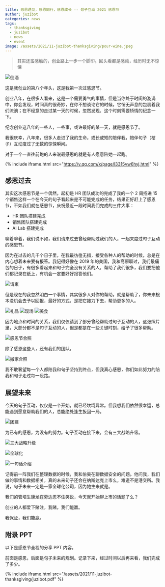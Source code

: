 ```yaml
---
title: 感恩遇见，感恩同行，感恩成长 -- 句子互动 2021 感恩节
author: juzibot
categories: news
tags:
  - thanksgiving
  - juzibot
  - news
  - event
image: /assets/2021/11-juzibot-thanksgiving/pour-wine.jpeg
---
```


> 其实还蛮感触的，创业路上一步一个脚印。回头看都是感动，经历时无不惊悚

![倒酒](/assets/2021/11-juzibot-thanksgiving/pour-wine.jpeg)

这是我创业的第八个年头，这是我第一次过感恩节。

创业八年，在很多人看来，这是一个需要勇气的事情，但是当你处于时间的漩涡中，你会发现，时间真的很奇妙，在你不想谈论它的时候，它悄无声息的包裹着我们流淌；在不经意的走过某一天的时候，忽然发现，这个时刻需要矫情的纪念一下。

纪念创业这八年的一些人，一些事，或许最好的某一天，就是感恩节了。

我很庆幸，八年来，很多人走进了我的生命，或长或短的陪伴我，陪伴句子（桔子）互动度过了无数的惊悚瞬间。

对于一个一直往前跑的人来说最感恩的就是有人愿意陪她一起跑。

{% include iframe.html src="https://v.qq.com/x/page/l3315vw6hyj.html" %}

## 感恩过去

其实这次感恩节是一个偶然，起初是 HR 团队成功的完成了我的一个 2 周招进 15 个销售这样一个在今天的句子看起来是不可能完成的任务，结果正好赶上了感恩节，不如我们就在感恩节，庆祝最近一段时间我们完成的三件大事：

- HR 团队搭建完成
- 销售团队搭建完成
- AI Lab 搭建完成

聊着聊着，我们说不如，我们请来过去曾经帮助过我们的人，一起来度过句子互动的感恩节。

因为在过去的几千个日子里，在我最彷徨无措，接受各种人的帮助的时候，总是在内心想着未来要有报答。我记得好像在 2019 年的美国，我和高原聊过，我们最痛苦的日子，有很多看起来和句子完全没有关系的人，帮助了我们很多，我们要把他们都记录在纸上，有机会一定要好好报答他们。

![请柬](/assets/2021/11-juzibot-thanksgiving/invitation.jpeg)

但是现在的我忽然明白一个事情，其实很多人对你的帮助，就是帮助了，你未来根本没机会去予以回报，最好的方式，是把它接力下去，帮助更多的人。

![礼品](/assets/2021/11-juzibot-thanksgiving/gift.jpeg)
![现场](/assets/2021/11-juzibot-thanksgiving/scene.jpeg)
![美食](/assets/2021/11-juzibot-thanksgiving/delicacy.jpeg)

因为地点和时间的关系，我们仅仅请到了部分曾经帮助过句子互动的人，这张照片里，大部分都不是句子互动的人，但是都是在一些关键时刻，给予了很多帮助。

![感恩节合照](/assets/2021/11-juzibot-thanksgiving/group-photo.jpeg)

除了感恩这些人，还有我们的团队。

![搬家合照](/assets/2021/11-juzibot-thanksgiving/dwelling-changing.jpg)

我不敢奢望每一个人都陪我和句子坚持到终点，但我真心感恩，你们如此努力的陪我和句子走过每一段路。

## 展望未来

今天的句子互动，仅仅是一个开始，就已经坎坷异常。但我想我们依然很幸运，总能遇到愿意帮助我们的人，总能绝处逢生扳回一局。

![团建](/assets/2021/11-juzibot-thanksgiving/teambuilding.jpeg)

为已有的感恩，为没有的努力。句子互动在接下来，会有三大战略升级。

![三大战略升级](/assets/2021/11-juzibot-thanksgiving/strategic-upgrade.jpeg)

![全球化](/assets/2021/11-juzibot-thanksgiving/globalization.jpeg)

![一句话介绍](/assets/2021/11-juzibot-thanksgiving/one-liner.jpeg)

记得前一阵我们在整理数据的时候，我和伯昊在聊数据安全的问题。他问我，我们做的事情和数据相关，真的未来句子还会在纳斯达克上市么，难道不是港交所。我说，句子未来一定是一家全球化公司，因为她生来就是。

我们的管培生康龙在旁边忍不住笑说，今天就开始聊上市的话题了么？

创业的人都爱下赌注，我赌，我们能赢。

我保证，我们能赢。

## 附录 PPT

以下是感恩节全程的分享 PPT 内容。

前面是感恩，后面是句子未来的规划。记录下来，经过时间以后再来看，我们完成了多少。

{% include iframe.html src="/assets/2021/11-juzibot-thanksgiving/juzibot.pdf" %}
